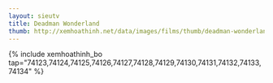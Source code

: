 ```yaml
---
layout: sieutv
title: Deadman Wonderland
thumb: http://xemhoathinh.net/data/images/films/thumb/deadman-wonderland-deadman-wonderland-2012.jpg
---
```

{% include xemhoathinh_bo tap="74123,74124,74125,74126,74127,74128,74129,74130,74131,74132,74133,74134" %} 
